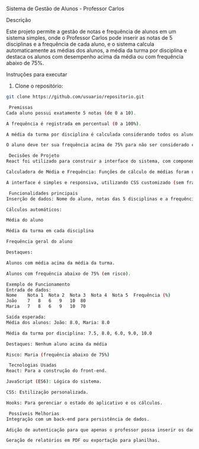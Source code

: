  Sistema de Gestão de Alunos - Professor Carlos

Descrição

Este projeto permite a gestão de notas e frequência de alunos em um sistema simples, onde o Professor Carlos pode inserir as notas de 5 disciplinas e a frequência de cada aluno, e o sistema calcula automaticamente as médias dos alunos, a média da turma por disciplina e destaca os alunos com desempenho acima da média ou com frequência abaixo de 75%.

Instruções para executar

 1. Clone o repositório:

```bash
git clone https://github.com/usuario/repositorio.git

 Premissas
Cada aluno possui exatamente 5 notas (de 0 a 10).

A frequência é registrada em percentual (0 a 100%).

A média da turma por disciplina é calculada considerando todos os alunos.

O aluno deve ter sua frequência acima de 75% para não ser considerado em risco.

 Decisões de Projeto
React foi utilizado para construir a interface do sistema, com componentes funcionais e hooks.

Calculadora de Média e Frequência: Funções de cálculo de médias foram organizadas no arquivo utils/calculos.js para garantir uma estrutura modular e reutilizável.

A interface é simples e responsiva, utilizando CSS customizado (sem frameworks de estilo como Bootstrap ou Tailwind).

 Funcionalidades principais
Inserção de dados: Nome do aluno, notas das 5 disciplinas e a frequência.

Cálculos automáticos:

Média do aluno

Média da turma em cada disciplina

Frequência geral do aluno

Destaques:

Alunos com média acima da média da turma.

Alunos com frequência abaixo de 75% (em risco).

Exemplo de Funcionamento
Entrada de dados:
Nome	Nota 1	Nota 2	Nota 3	Nota 4	Nota 5	Frequência (%)
João	7	8	6	9	10	80
Maria	7	8	6	9	10	70

Saída esperada:
Média dos alunos: João: 8.0, Maria: 8.0

Média da turma por disciplina: 7.5, 8.0, 6.0, 9.0, 10.0

Destaques: Nenhum aluno acima da média

Risco: Maria (frequência abaixo de 75%)

 Tecnologias Usadas
React: Para a construção do front-end.

JavaScript (ES6): Lógica do sistema.

CSS: Estilização personalizada.

Hooks: Para gerenciar o estado do aplicativo e os cálculos.

 Possíveis Melhorias
Integração com um back-end para persistência de dados.

Adição de autenticação para que apenas o professor possa inserir os dados.

Geração de relatórios em PDF ou exportação para planilhas.
